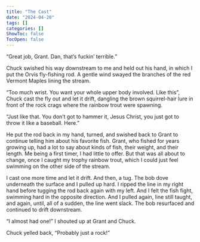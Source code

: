 ```yaml
---
title: "The Cast"
date: "2024-04-20"
tags: []
categories: []
ShowToc: false
TocOpen: false
---
```


“Great job, Grant. Dan, that’s fuckin’ terrible.”

Chuck swished his way downstream to me and held out his hand, in which I put the Orvis fly-fishing rod. A gentle wind swayed the branches of the red Vermont Maples lining the stream.

“Too much wrist. You want your whole upper body involved. Like this”, Chuck cast the fly out and let it drift, dangling the brown squirrel-hair lure in front of the rock crags where the rainbow trout were spawning.

“Just like that. You don’t got to hammer it, Jesus Christ, you just got to throw it like a baseball. Here.”

He put the rod back in my hand, turned, and swished back to Grant to continue telling him about his favorite fish. Grant, who fished for years growing up, had a lot to say about kinds of fish, their weight, and their length. Me being a first timer, I had little to offer. But that was all about to change, once I caught my trophy rainbow trout, which I could just feel swimming on the other side of the stream.

I cast one more time and let it drift. And then, a tug. The bob dove underneath the surface and I pulled up hard. I ripped the line in my right hand before tugging the rod back again with my left. And I felt the fish fight, swimming hard in the opposite direction. And I pulled again, line still taught, and again, until, all of a sudden, the line went slack. The bob resurfaced and continued to drift downstream. 

“I almost had one!” I shouted up at Grant and Chuck.

Chuck yelled back, “Probably just a rock!”
